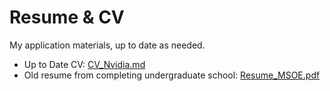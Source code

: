 # Resume & CV

My application materials, up to date as needed.

* Up to Date CV: [CV_Nvidia.md](CV_Nvidia.md)
* Old resume from completing undergraduate school: [Resume_MSOE.pdf](Resume_MSOE.pdf)